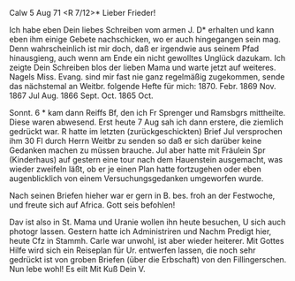  Calw 5 Aug 71
 <R 7/12>*
Lieber Frieder!

Ich habe eben Dein liebes Schreiben vom armen J. D<reiss>* erhalten und kann eben ihm einige Gebete nachschicken, wo er auch hingegangen sein mag. Denn wahrscheinlich ist mir doch, daß er irgendwie aus seinem Pfad hinausgieng, auch wenn am Ende ein nicht gewolltes Unglück dazukam. Ich zeigte Dein Schreiben blos der lieben Mama und warte jetzt auf weiteres. 
Nagels Miss. Evang. sind mir fast nie ganz regelmäßig zugekommen, sende das nächstemal an Weitbr. folgende Hefte für mich: 1870. Febr. 1869 Nov. 1867 Jul Aug. 1866 Sept. Oct. 1865 Oct.

Sonnt. 6 <Aug>* kam dann Reiffs Bf, den ich Fr Sprenger und Ramsbgrs mittheilte. Diese waren abwesend. Erst heute 7 Aug sah ich dann erstere, die ziemlich gedrückt war. R hatte im letzten (zurückgeschickten) Brief Jul versprochen ihm 30 Fl durch Herrn Weitbr zu senden so daß er sich darüber keine Gedanken machen zu müssen brauche. Jul aber hatte mit Fräulein Spr (Kinderhaus) auf gestern eine tour nach dem Hauenstein ausgemacht, was wieder zweifeln läßt, ob er je einen Plan hatte fortzugehen oder eben augenblicklich von einem Versuchungsgedanken umgeworfen wurde.

Nach seinen Briefen hieher war er gern in B. bes. froh an der Festwoche, und freute sich auf Africa. Gott seis befohlen!

Dav ist also in St. Mama und Uranie wollen ihn heute besuchen, U sich auch photogr lassen. Gestern hatte ich Administriren und Nachm Predigt hier, heute Cfz in Stammh. Carle war unwohl, ist aber wieder heiterer. Mit Gottes Hilfe wird sich ein Reiseplan für Ur. entwerfen lassen, die noch sehr gedrückt ist von groben Briefen (über die Erbschaft) von den Fillingerschen. Nun lebe wohl! Es eilt Mit Kuß
 Dein V.
